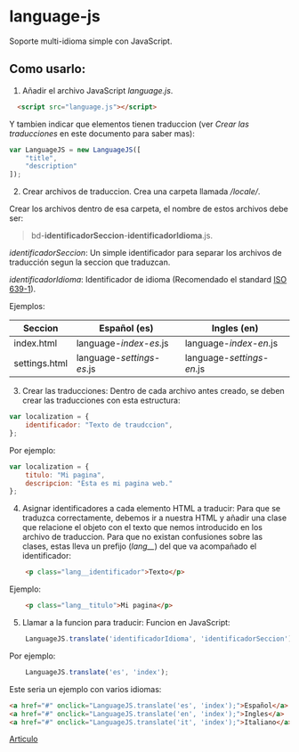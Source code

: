 # language-js
Soporte multi-idioma simple con JavaScript.
## Como usarlo:
1. Añadir el archivo JavaScript *language.js*.
```html
  <script src="language.js"></script>
```

Y tambien indicar que elementos tienen traduccion (ver *Crear las traducciones* en este documento para saber mas):
```javascript
var LanguageJS = new LanguageJS([
    "title",
    "description"
]);
```
2. Crear archivos de traduccion.
Crea una carpeta llamada */locale/*.

Crear los archivos dentro de esa carpeta, el nombre de estos archivos debe ser:

>bd-**identificadorSeccion**-**identificadorIdioma**.js.

*identificadorSeccion*: Un simple identificador para separar los archivos de traducción segun la seccion que traduzcan.

*identificadorIdioma*: Identificador de idioma (Recomendado el standard [ISO 639-1](https://es.wikipedia.org/wiki/ISO_639-1)).

Ejemplos:

Seccion | Español (es) | Ingles (en)
------- | -------- |------
index.html | language-*index*-*es*.js | language-*index*-*en*.js
settings.html | language-*settings*-*es*.js | language-*settings*-*en*.js

3. Crear las traducciones:
Dentro de cada archivo antes creado, se deben crear las traducciones con esta estructura:
```javascript
var localization = {
	identificador: "Texto de traudccion",
};
```

Por ejemplo:
```javascript
var localization = {
	titulo: "Mi pagina",
    descripcion: "Esta es mi pagina web."
};
```

4. Asignar identificadores a cada elemento HTML a traducir:
Para que se traduzca correctamente, debemos ir a nuestra HTML y añadir una clase que relacione el objeto con el texto que nemos introducido en los archivo de traduccion.
Para que no existan confusiones sobre las clases, estas lleva un prefijo (*lang__*) del que va acompañado el identificador:
```html
    <p class="lang__identificador">Texto</p>
```

Ejemplo:
```html
    <p class="lang__titulo">Mi pagina</p>
```

5. Llamar a la funcion para traducir:
Funcion en JavaScript:
```javascript
    LanguageJS.translate('identificadorIdioma', 'identificadorSeccion');
```

Por ejemplo:
```javascript
    LanguageJS.translate('es', 'index');
```

Este seria un ejemplo con varios idiomas:
```html
<a href="#" onclick="LanguageJS.translate('es', 'index');">Español</a>
<a href="#" onclick="LanguageJS.translate('en', 'index');">Ingles</a>
<a href="#" onclick="LanguageJS.translate('it', 'index');">Italiano</a>
```

[Articulo](http://murodev.blogspot.com/2016/02/multi-idioma-javascript.html)
